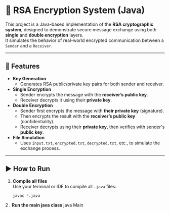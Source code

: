 # 🔐 RSA Encryption System (Java)

This project is a Java-based implementation of the **RSA cryptographic system**, designed to demonstrate secure message exchange using both **single** and **double encryption** layers.  
It simulates the behavior of real-world encrypted communication between a `Sender` and a `Receiver`.

---

## 🧠 Features

- **Key Generation**
  - Generates RSA public/private key pairs for both sender and receiver.
- **Single Encryption**
  - Sender encrypts the message with the **receiver’s public key**.
  - Receiver decrypts it using their **private key**.
- **Double Encryption**
  - Sender first encrypts the message with **their private key** (signature).
  - Then encrypts the result with the **receiver’s public key** (confidentiality).
  - Receiver decrypts using their **private key**, then verifies with sender's **public key**.
- **File Simulation**
  - Uses `input.txt`, `encrypted.txt`, `decrypted.txt`, etc., to simulate the exchange process.

---


## ▶️ How to Run

1. **Compile all files**  
   Use your terminal or IDE to compile all `.java` files:
   ```bash
   javac *.java

2 . **Run the main java class**
  java Main

